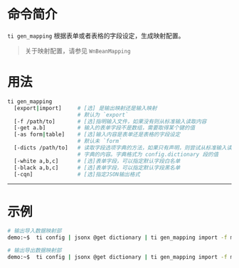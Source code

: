 # 命令简介 

`ti gen_mapping` 根据表单或者表格的字段设定，生成映射配置。

> 关于映射配置，请参见 `WnBeanMapping`

# 用法
 
```bash
ti gen_mapping
  [export|import]     # [选] 是输出映射还是输入映射
                      # 默认为 `export`
  [-f /path/to]       # [选]指明输入文件，如果没有则从标准输入读取内容
  [-get a.b]          # 输入的表单字段不是数组，需要取得某个键的值
  [-as form|table]    # [选]输入内容是表单还是表格的字段设定
                      # 默认未 `form`
  [-dicts /path/to]   # 读取字段选项字典的方法，如果只有声明，则尝试从标准输入读取
                      # 字典的内容。字典格式为 config.dictionary 段的值
  [-white a,b,c]      # [选]表单字段，可以指定默认字段白名单
  [-black a,b,c]      # [选]表单字段，可以指定默认字段黑名单
  [-cqn]              # [选]指定JSON输出格式
```
-------------------------------------------------------------
# 示例

```bash
# 输出导入数据映射部
demo:~$  ti config | jsonx @get dictionary | ti gen_mapping import -f meta-fields.json -dicts -qn

# 输出导出数据映射部
demo:~$  ti config | jsonx @get dictionary | ti gen_mapping import -f meta-fields.json -dicts -qn
```